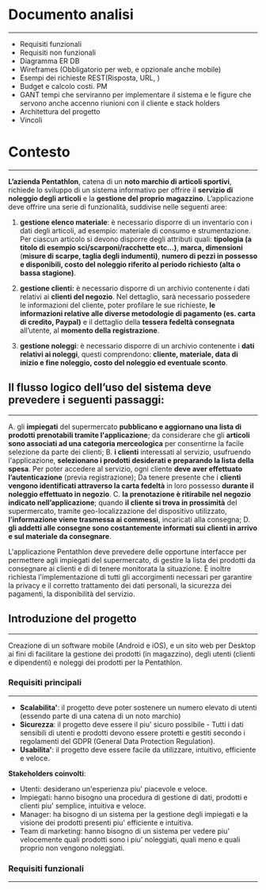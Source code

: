 # Documento analisi
---
- Requisiti funzionali
- Requisiti non funzionali
- Diagramma ER DB
- Wireframes (Obbligatorio per web, e opzionale anche mobile)
- Esempi dei richieste REST(Risposta, URL, )
- Budget e calcolo costi. PM 
- GANT tempi che serviranno per implementare il sistema e le figure che servono anche accenno riunioni con il cliente e stack holders
- Architettura del progetto
- Vincoli

# Contesto
---
**L’azienda Pentathlon**, catena di un **noto marchio di articoli sportivi**, richiede lo sviluppo di un sistema informativo per offrire il **servizio di noleggio degli articoli** e la **gestione del proprio magazzino**. L’applicazione deve offrire una serie di funzionalità, suddivise nelle seguenti aree:

1.	**gestione elenco materiale**: è necessario disporre di un inventario con i dati degli articoli, ad esempio: materiale di consumo e strumentazione. Per ciascun articolo si devono disporre degli attributi quali: **tipologia (a titolo di esempio sci/scarponi/racchette etc...)**, **marca, dimensioni** (**misure di scarpe, taglia degli indumenti)**, **numero di pezzi in possesso e disponibili, costo del noleggio riferito al periodo richiesto (alta o bassa stagione)**.

2.	**gestione clienti:** è necessario disporre di un archivio contenente i dati relativi ai **clienti del negozio**. Nel dettaglio, sarà necessario possedere le informazioni del cliente, poter profilare le sue richieste, **le informazioni relative alle diverse metodologie di pagamento (es. carta di credito, Paypal)** e il dettaglio della **tessera fedeltà consegnata** all’utente, al **momento della registrazione**. 
 
3.	**gestione noleggi**: è necessario disporre di un archivio contenente i **dati relativi ai noleggi**, questi comprendono: **cliente, materiale, data di inizio e fine noleggio, costo del noleggio ed eventuale sconto**.

## Il flusso logico dell’uso del sistema deve prevedere i seguenti passaggi:
---
A.	gli **impiegati** del supermercato **pubblicano e aggiornano una lista di prodotti prenotabili tramite l'applicazione**; da considerare che gli **articoli sono associati ad una categoria merceologica** per consentirne la facile selezione da parte dei clienti;
B.	**i clienti** interessati al servizio, usufruendo l'applicazione, **selezionano i prodotti desiderati e preparando la lista della spesa**. Per poter accedere al servizio, ogni cliente **deve aver effettuato l’autenticazione** (previa registrazione); Da tenere presente che i **clienti vengono identificati attraverso la carta fedeltà** in loro possesso **durante il noleggio effettuato in negozio**.
C.	**la prenotazione è ritirabile nel negozio indicato nell’applicazione**; quando **il cliente si trova in prossimità** del supermercato, tramite geo-localizzazione del dispositivo utilizzato, **l’informazione viene trasmessa ai commessi**, incaricati alla consegna;
D.	**gli addetti alle consegne sono costantemente informati sui clienti in arrivo e sul materiale da consegnare**.

L'applicazione Pentathlon deve prevedere delle opportune interfacce per permettere agli impiegati del supermercato, di gestire la lista dei prodotti da consegnare ai clienti e di di tenere monitorata la situazione. È inoltre richiesta l'implementazione di tutti gli accorgimenti necessari per garantire la privacy e il corretto trattamento dei dati personali, la sicurezza dei pagamenti, la disponibilità del servizio.
## Introduzione del progetto
---
Creazione di un software mobile (Android e iOS), e un sito web per Desktop ai fini di facilitare la gestione dei prodotti (in magazzino), degli utenti (clienti e dipendenti) e noleggi dei prodotti per la Pentathlon.
### Requisiti principali
---
- **Scalabilita'**: il progetto deve poter sostenere un numero elevato di utenti (essendo parte di una catena di un noto marchio)
- **Sicurezza**: il progetto deve essere il piu' sicuro possibile - Tutti i dati sensibili di utenti e prodotti devono essere protetti e gestiti secondo i regolamenti del GDPR (General Data Protection Regulation).
- **Usabilita'**: il progetto deve essere facile da utilizzare, intuitivo, efficiente e veloce.

**Stakeholders coinvolti**:
- Utenti: desiderano un'esperienza piu' piacevole e veloce.
- Impiegati: hanno bisogno una procedura di gestione di dati, prodotti e clienti piu' semplice, intuitiva e veloce. 
- Manager: ha bisogno di un sistema per la gestione degli impiegati e la visione dei prodotti presenti piu' efficiente e intuitiva.
- Team di marketing: hanno bisogno di un sistema per vedere piu' velocemente quali prodotti sono i piu' noleggiati, quali meno e quali proprio non vengono noleggiati. 
### Requisiti funzionali
---
